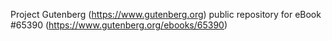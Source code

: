 Project Gutenberg (https://www.gutenberg.org) public repository for
eBook #65390 (https://www.gutenberg.org/ebooks/65390)
